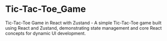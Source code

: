 # Tic-Tac-Toe_Game
Tic-Tac-Toe Game in React with Zustand - A simple Tic-Tac-Toe game built using React and Zustand, demonstrating state management and core React concepts for dynamic UI development.
